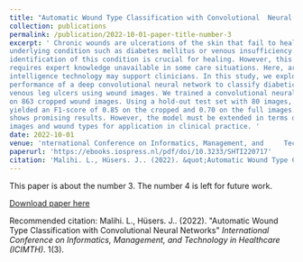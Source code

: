 ```yaml
---
title: "Automatic Wound Type Classification with Convolutional 	Neural Networks"
collection: publications
permalink: /publication/2022-10-01-paper-title-number-3
excerpt: ' Chronic wounds are ulcerations of the skin that fail to heal because of an
underlying condition such as diabetes mellitus or venous insufficiency. The timely
identification of this condition is crucial for healing. However, this identification
requires expert knowledge unavailable in some care situations. Here, artificial
intelligence technology may support clinicians. In this study, we explore the
performance of a deep convolutional neural network to classify diabetic foot and
venous leg ulcers using wound images. We trained a convolutional neural network
on 863 cropped wound images. Using a hold-out test set with 80 images, the model
yielded an F1-score of 0.85 on the cropped and 0.70 on the full images. This study
shows promising results. However, the model must be extended in terms of wound
images and wound types for application in clinical practice. '
date: 2022-10-01
venue: 'nternational Conference on Informatics, Management, and 	Technology in Healthcare (ICIMTH)'
paperurl: 'https://ebooks.iospress.nl/pdf/doi/10.3233/SHTI220717'
citation: 'Malihi. L., Hüsers. J.. (2022). &quot;Automatic Wound Type Classification with Convolutional 	Neural Networks.&quot; <i>International Conference on Informatics, Management, and 	Technology in Healthcare (ICIMTH)</i>. 1(3).'
---
```

This paper is about the number 3. The number 4 is left for future work.

[Download paper here](https://ebooks.iospress.nl/pdf/doi/10.3233/SHTI220717)

Recommended citation: Malihi. L., Hüsers. J.. (2022). "Automatic Wound Type Classification with Convolutional 	Neural Networks" <i> International Conference on Informatics, Management, and 	Technology in Healthcare (ICIMTH)</i>. 1(3).
